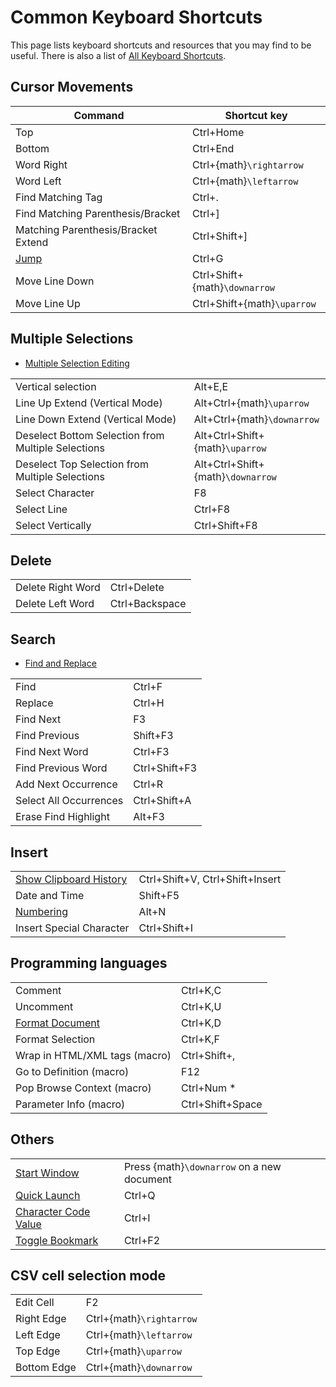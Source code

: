 # Common Keyboard Shortcuts

This page lists keyboard shortcuts and resources that you may find to be useful. There is also a list of [All Keyboard Shortcuts](all_keyboard_shortcuts).

## Cursor Movements
Command | Shortcut key
--|--
Top|Ctrl+Home
Bottom|Ctrl+End
Word Right|Ctrl+{math}`\rightarrow`
Word Left|Ctrl+{math}`\leftarrow`
Find Matching Tag|Ctrl+.
Find Matching Parenthesis/Bracket|Ctrl+]
Matching Parenthesis/Bracket Extend|Ctrl+Shift+]
[Jump](https://www.emeditor.com/text-editor-features/more-features/jump/)|Ctrl+G
Move Line Down|Ctrl+Shift+{math}`\downarrow`
Move Line Up|Ctrl+Shift+{math}`\uparrow`

## Multiple Selections

- [Multiple Selection Editing](https://www.emeditor.com/text-editor-features/coding/multiple-selection-editing/)

| | |
--|--
Vertical selection | Alt+E,E 
Line Up Extend (Vertical Mode)|Alt+Ctrl+{math}`\uparrow`
Line Down Extend (Vertical Mode)|Alt+Ctrl+{math}`\downarrow`
Deselect Bottom Selection from Multiple Selections|Alt+Ctrl+Shift+{math}`\uparrow`
Deselect Top Selection from Multiple Selections|Alt+Ctrl+Shift+{math}`\downarrow`
Select Character|F8
Select Line|Ctrl+F8
Select Vertically|Ctrl+Shift+F8

## Delete

| | |
--|--
Delete Right Word|Ctrl+Delete
Delete Left Word|Ctrl+Backspace

## Search

- [Find and Replace](https://www.emeditor.com/text-editor-features/coding/find-replace/)

| | |
--|--
Find|Ctrl+F
Replace|Ctrl+H
Find Next|F3
Find Previous|Shift+F3
Find Next Word|Ctrl+F3
Find Previous Word|Ctrl+Shift+F3
Add Next Occurrence|Ctrl+R
Select All Occurrences|Ctrl+Shift+A
Erase Find Highlight|Alt+F3

## Insert

| | |
--|--
[Show Clipboard History](https://www.emeditor.com/text-editor-features/coding/clipboard-history/)|Ctrl+Shift+V, Ctrl+Shift+Insert
Date and Time|Shift+F5
[Numbering](https://www.emeditor.com/text-editor-features/powerful-csv-tools/numbering/)|Alt+N
Insert Special Character|Ctrl+Shift+I

## Programming languages

| | |
--|--
Comment|Ctrl+K,C
Uncomment|Ctrl+K,U
[Format Document](https://www.emeditor.com/text-editor-features/coding/format-selection/)|Ctrl+K,D
Format Selection|Ctrl+K,F
Wrap in HTML/XML tags  (macro)|Ctrl+Shift+,
Go to Definition (macro)|F12
Pop Browse Context (macro)|Ctrl+Num *
Parameter Info (macro)|Ctrl+Shift+Space

## Others

| | |
--|--
[Start Window](https://www.emeditor.com/text-editor-features/user-experience/start-window/)|Press {math}`\downarrow` on a new document
[Quick Launch](https://www.emeditor.com/text-editor-features/user-experience/quick-launch/)|Ctrl+Q
[Character Code Value](https://www.emeditor.com/text-editor-features/more-features/character-code-value/)|Ctrl+I
[Toggle Bookmark](https://www.emeditor.com/text-editor-features/more-features/bookmarks/)|Ctrl+F2

## CSV cell selection mode

| | |
--|--
Edit Cell|F2
Right Edge|Ctrl+{math}`\rightarrow`
Left Edge|Ctrl+{math}`\leftarrow`
Top Edge|Ctrl+{math}`\uparrow`
Bottom Edge|Ctrl+{math}`\downarrow`